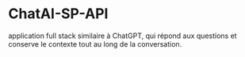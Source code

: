# ChatAI-SP-API
application full stack similaire à ChatGPT, qui répond aux questions et conserve le contexte tout au long de la conversation.
